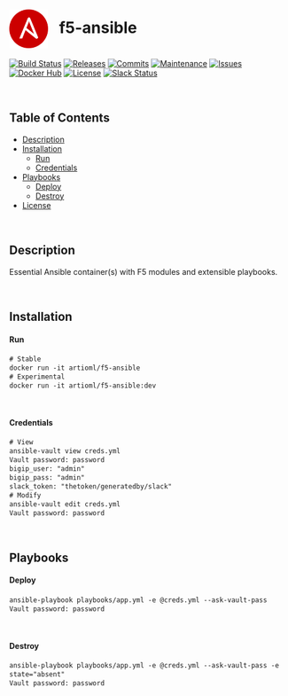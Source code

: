 # <img align="center" src="img/ansible.svg" width="70">&nbsp;&nbsp; f5-ansible
[![Build Status](https://img.shields.io/travis/ArtiomL/f5-ansible.svg)](https://travis-ci.org/ArtiomL/f5-ansible)
[![Releases](https://img.shields.io/github/release/ArtiomL/f5-ansible.svg)](https://github.com/ArtiomL/f5-ansible/releases)
[![Commits](https://img.shields.io/github/commits-since/ArtiomL/f5-ansible/v1.0.0.svg?label=commits%20since)](https://github.com/ArtiomL/f5-ansible/commits/master)
[![Maintenance](https://img.shields.io/maintenance/yes/2018.svg)](https://github.com/ArtiomL/f5-ansible/graphs/code-frequency)
[![Issues](https://img.shields.io/github/issues/ArtiomL/f5-ansible.svg)](https://github.com/ArtiomL/f5-ansible/issues)
[![Docker Hub](https://img.shields.io/docker/pulls/artioml/f5-ansible.svg)](https://hub.docker.com/r/artioml/f5-ansible/)
[![License](https://img.shields.io/badge/license-MIT-blue.svg)](/LICENSE)
[![Slack Status](https://f5cloudsolutions.herokuapp.com/badge.svg)](https://f5cloudsolutions.herokuapp.com)

&nbsp;&nbsp;

## Table of Contents
- [Description](#description)
- [Installation](#installation)
	- [Run](#run)
	- [Credentials](#credentials)
- [Playbooks](#playbooks)
	- [Deploy](#deploy)
	- [Destroy](#destroy)
- [License](LICENSE)

&nbsp;&nbsp;

## Description

Essential Ansible container(s) with F5 modules and extensible playbooks.

&nbsp;&nbsp;

## Installation

#### Run
```shell
# Stable
docker run -it artioml/f5-ansible
# Experimental
docker run -it artioml/f5-ansible:dev
```

&nbsp;

#### Credentials
```shell
# View
ansible-vault view creds.yml
Vault password: password
bigip_user: "admin"
bigip_pass: "admin"
slack_token: "thetoken/generatedby/slack"
# Modify
ansible-vault edit creds.yml
Vault password: password
```

&nbsp;&nbsp;

## Playbooks

#### Deploy
```shell
ansible-playbook playbooks/app.yml -e @creds.yml --ask-vault-pass
Vault password: password
```

&nbsp;

#### Destroy
```shell
ansible-playbook playbooks/app.yml -e @creds.yml --ask-vault-pass -e state="absent"
Vault password: password
```
